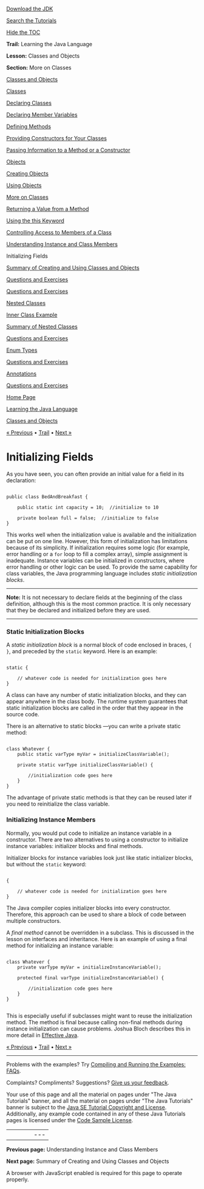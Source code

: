 [Download
the JDK](http://java.sun.com/javase/6/download.jsp)
  
[Search the
Tutorials](../../search.html)
  
[Hide the TOC](javascript:toggleLeft())

**Trail:** Learning the Java Language
  
**Lesson:** Classes and Objects
  
**Section:** More on Classes

[Classes and Objects](index.html)

[Classes](classes.html)

[Declaring Classes](classdecl.html)

[Declaring Member Variables](variables.html)

[Defining Methods](methods.html)

[Providing Constructors for Your Classes](constructors.html)

[Passing Information to a Method or a Constructor](arguments.html)

[Objects](objects.html)

[Creating Objects](objectcreation.html)

[Using Objects](usingobject.html)

[More on Classes](more.html)

[Returning a Value from a Method](returnvalue.html)

[Using the this Keyword](thiskey.html)

[Controlling Access to Members of a Class](accesscontrol.html)

[Understanding Instance and Class Members](classvars.html)

Initializing Fields

[Summary of Creating and Using Classes and Objects](summaryclasses.html)

[Questions and Exercises](QandE/creating-questions.html)

[Questions and Exercises](QandE/objects-questions.html)

[Nested Classes](nested.html)

[Inner Class Example](innerclasses.html)

[Summary of Nested Classes](summarynested.html)

[Questions and Exercises](QandE/nested-questions.html)

[Enum Types](enum.html)

[Questions and Exercises](QandE/enum-questions.html)

[Annotations](annotations.html)

[Questions and Exercises](QandE/annotations-questions.html)

[Home Page](../../index.html)
>
[Learning the Java Language](../index.html)
>
[Classes and Objects](index.html)

[« Previous](classvars.html) • [Trail](../TOC.html) • [Next »](summaryclasses.html)

# Initializing Fields

As you have seen, you can often provide an initial value for a field in its declaration:

```

public class BedAndBreakfast {

    public static int capacity = 10;  //initialize to 10

    private boolean full = false;  //initialize to false
}

```

This works well when the initialization value is available and the initialization can be put on one line.
However, this form of initialization has limitations because of its simplicity.
If initialization requires some logic
(for example, error handling or a `for` loop to fill a complex array), simple assignment is inadequate.
Instance variables can be initialized in constructors, where error handling or other logic
can be used. To provide the same capability for class variables, the Java programming language includes
*static initialization blocks*.

---

**Note:** It is not necessary to declare fields at the beginning of the class definition, although this is the
most common practice. It is only necessary that they be declared and initialized before they are used.

---

### Static Initialization Blocks

A *static initialization block* is a normal block of code enclosed in braces,
`{ }`, and preceded by the `static` keyword. Here is an example:

```

static {

    // whatever code is needed for initialization goes here
}

```

A class can have any number of static initialization blocks, and they can
appear anywhere in the class body. The runtime system guarantees
that static initialization blocks are called in the order that they
appear in the source code.

There is an alternative to static blocks —you can write a private
static method:

```

class Whatever {
    public static varType myVar = initializeClassVariable();
	
    private static varType initializeClassVariable() {

        //initialization code goes here
    }
}

```

The advantage of private static methods is that they can be reused later
if you need to reinitialize the class variable.

### Initializing Instance Members

Normally, you would put code to initialize an instance variable in a constructor.
There are two alternatives to using a constructor to initialize instance variables: initializer blocks and final
methods.

Initializer blocks for instance variables look just like static initializer blocks, but without
the `static` keyword:

```

{

    // whatever code is needed for initialization goes here
}

```

The Java compiler copies initializer blocks into every constructor.
Therefore, this approach can be used to share a block of code between multiple constructors.

A *final method* cannot be overridden in a subclass. This is discussed in
the lesson on
interfaces and inheritance.
Here is an example of using a final
method for initializing an instance variable:

```

class Whatever {
    private varType myVar = initializeInstanceVariable();
	
    protected final varType initializeInstanceVariable() {

        //initialization code goes here
    }
}


```

This is especially useful if subclasses might want to reuse the
initialization method. The method is final because calling non-final
methods during instance initialization can cause problems.
Joshua Bloch describes this in more detail in
[Effective Java](http://java.sun.com/docs/books/effective).

[« Previous](classvars.html)
•
[Trail](../TOC.html)
•
[Next »](summaryclasses.html)

---

Problems with the examples? Try [Compiling and Running
the Examples: FAQs](../../information/run-examples.html).
  
Complaints? Compliments? Suggestions? [Give
us your feedback](http://download.oracle.com/javase/feedback.html).

Your use of this page and all the material on pages under "The Java Tutorials" banner,
and all the material on pages under "The Java Tutorials" banner is subject to the [Java SE Tutorial Copyright
and License](../../information/license.html).
Additionally, any example code contained in any of these Java
Tutorials pages is licensed under the
[Code
Sample License](http://developers.sun.com/license/berkeley_license.html).

|  |  |  |  |  |
| --- | --- | --- | --- | --- |
| |  |  | | --- | --- | | duke image | Oracle logo | | [About Oracle](http://www.oracle.com/us/corporate/index.html) | [Oracle Technology Network](http://www.oracle.com/technology/index.html) | [Terms of Service](https://www.samplecode.oracle.com/servlets/CompulsoryClickThrough?type=TermsOfService) | Copyright © 1995, 2011 Oracle and/or its affiliates. All rights reserved. |

**Previous page:** Understanding Instance and Class Members
  
**Next page:** Summary of Creating and Using Classes and Objects




A browser with JavaScript enabled is required for this page to operate properly.